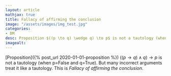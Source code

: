 ```yaml
---
layout: article
mathjax: true
title: Fallacy of affirming the conclusion
image: "/assets/images/img_test.jpg"
categories:
- DM
desc: Proposition $((p \to q) \wedge q) \to p$ is not a tautology (when p=False and q=True). But many incorrect arguments treat it like a tautology. This is Fallacy of affirming the conclusion. 
imagealt: 
---
```


[Proposition]({% post_url 2020-01-01-proposition %}) $((p \to q) \wedge q) \to p$ is not a tautology (when p=False and q=True). But many incorrect arguments treat it like a tautology. This is *Fallacy of affirming the conclusion*.

































































































































































































































































































































































